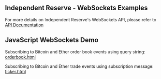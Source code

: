 ## Independent Reserve - WebSockets Examples
For more details on Independent Reserve's WebSockets API, please refer to [API Documentation](https://www.independentreserve.com/api#websockets)

## JavaScript WebSockets Demo

Subscribing to Bitcoin and Ether order book events using query string: [orderbook.html](https://independentreserve.github.io/websockets/samples/JavaScript/orderbook.html)

Subscribing to Bitcoin and Ether trade events using subscription message: [ticker.html](https://independentreserve.github.io/websockets/samples/JavaScript/ticker.html)
